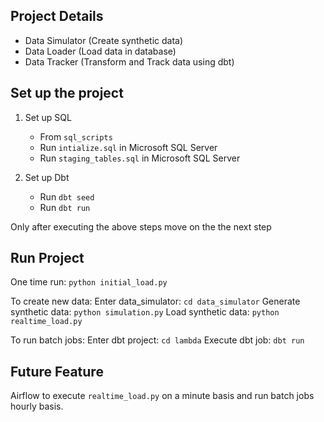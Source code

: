 ## Project Details
- Data Simulator (Create synthetic data)
- Data Loader (Load data in database)
- Data Tracker (Transform and Track data using dbt)

## Set up the project

1. Set up SQL
   - From `sql_scripts`
   - Run `intialize.sql` in Microsoft SQL Server
   - Run `staging_tables.sql` in Microsoft SQL Server

2. Set up Dbt
   - Run `dbt seed`
   - Run `dbt run`

Only after executing the above steps move on the the next step

## Run Project

One time run: `python initial_load.py`

To create new data:
Enter data_simulator: `cd data_simulator`
Generate synthetic data: `python simulation.py`
Load synthetic data: `python realtime_load.py`

To run batch jobs:
Enter dbt project: `cd lambda`
Execute dbt job: `dbt run`

## Future Feature

Airflow to execute `realtime_load.py` on a minute basis and run batch jobs hourly basis.